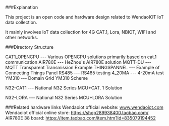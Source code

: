 ###Explanation

This project is an open code and hardware design related to WendaoIOT IoT data collection.

It mainly involves IoT data collection for 4G CAT.1, Lora, NBIOT, WIFI and other networks.

###Directory Structure

CAT1_OPENCPU 			--- Various OPENCPU solutions primarily based on cat.1 communication
	AIR780E 			--- HeZhou's AIR780E solution
		MQTT-DU 		--- MQTT Transparent Transmission Example
		THINGSPANNEL 	--- Example of Connecting Things Panel
		RS485			--- RS485 testing
		4_20MA 			---	4-20mA test
	YM310				--- Domain Grid YM310 Scheme

N32-CAT1				--- National N32 Series MCU+CAT. 1 Solution

N32-LORA 				--- National N32 Series MCU+LORA Solution


###Related hardware links
	Wendaoiot official website: www.wendaoiot.com
	Wendaoiot official online store: https://shop289938400.taobao.com/
	AIR780E 38 board: https://item.taobao.com/item.htm?id=835079194452
	